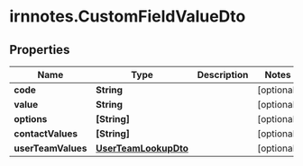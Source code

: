 # irnnotes.CustomFieldValueDto

## Properties

Name | Type | Description | Notes
------------ | ------------- | ------------- | -------------
**code** | **String** |  | [optional] 
**value** | **String** |  | [optional] 
**options** | **[String]** |  | [optional] 
**contactValues** | **[String]** |  | [optional] 
**userTeamValues** | [**UserTeamLookupDto**](UserTeamLookupDto.md) |  | [optional] 


